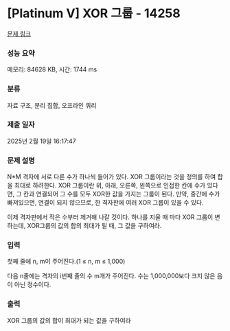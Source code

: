 # [Platinum V] XOR 그룹 - 14258 

[문제 링크](https://www.acmicpc.net/problem/14258) 

### 성능 요약

메모리: 84628 KB, 시간: 1744 ms

### 분류

자료 구조, 분리 집합, 오프라인 쿼리

### 제출 일자

2025년 2월 19일 16:17:47

### 문제 설명

<p>N*M 격자에 서로 다른 수가 하나씩 들어가 있다. XOR 그룹이라는 것을 정의를 하여 합을 최대로 하려한다. XOR 그룹이란 위, 아래, 오른쪽, 왼쪽으로 인접한 칸에 수가 있다면, 그 칸과 연결되어 그 수를 모두 XOR한 값을 가지는 그룹이 된다. 만약, 중간에 수가 빠져있으면, 연결이 되지 않으므로, 한 격자판에 여러 XOR 그룹이 있을 수 있다.</p>

<p>이제 격자판에서 작은 수부터 제거해 나갈 것이다. 하나를 지울 때 마다 XOR 그룹이 변하는데, XOR그룹의 값의 합의 최대가 될 때, 그 값을 구하여라.</p>

### 입력 

 <p>첫째 줄에 n, m이 주어진다.(1 ≤ n, m ≤ 1,000)</p>

<p>다음 n줄에는 격자의 i번째 줄의 수 m개가 주어진다. 수는 1,000,000보다 크지 않은 음이 아닌 정수이다.</p>

### 출력 

 <p>XOR 그룹의 값의 합이 최대가 되는 값을 구하여라</p>

